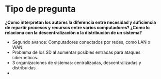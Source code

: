 # Tipo de pregunta

**¿Como interpretan los autores la diferencia entre necesidad y suficiencia de repartir procesos y recursos entre varios computadores?
¿Como lo relaciona con la descentralización o la distribución de un sistema?**

- Segundo avance: Computadores conectados por redes, como LAN o WAN.
- Problema de los SD al aumentar posibles entradas para ataques ciberneticos. 
- 3 organizaciones de sistemas: centralizadas, descentralizadas y distribuidas.
- 


